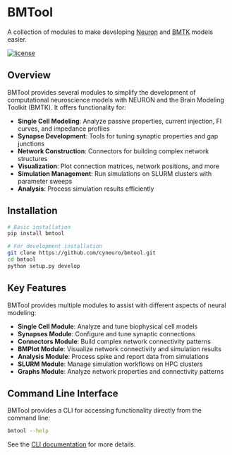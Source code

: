 # BMTool

A collection of modules to make developing [Neuron](https://www.neuron.yale.edu/neuron/) and [BMTK](https://alleninstitute.github.io/bmtk/) models easier.

[![license](https://img.shields.io/github/license/mashape/apistatus.svg?maxAge=2592000)](https://github.com/cyneuro/bmtool/blob/master/LICENSE) 

## Overview

BMTool provides several modules to simplify the development of computational neuroscience models with NEURON and the Brain Modeling Toolkit (BMTK). It offers functionality for:

- **Single Cell Modeling**: Analyze passive properties, current injection, FI curves, and impedance profiles
- **Synapse Development**: Tools for tuning synaptic properties and gap junctions
- **Network Construction**: Connectors for building complex network structures
- **Visualization**: Plot connection matrices, network positions, and more
- **Simulation Management**: Run simulations on SLURM clusters with parameter sweeps
- **Analysis**: Process simulation results efficiently

## Installation

```bash
# Basic installation
pip install bmtool

# For development installation
git clone https://github.com/cyneuro/bmtool.git
cd bmtool
python setup.py develop
```

## Key Features

BMTool provides multiple modules to assist with different aspects of neural modeling:

- **Single Cell Module**: Analyze and tune biophysical cell models
- **Synapses Module**: Configure and tune synaptic connections
- **Connectors Module**: Build complex network connectivity patterns
- **BMPlot Module**: Visualize network connectivity and simulation results
- **Analysis Module**: Process spike and report data from simulations
- **SLURM Module**: Manage simulation workflows on HPC clusters
- **Graphs Module**: Analyze network properties and connectivity patterns

## Command Line Interface

BMTool provides a CLI for accessing functionality directly from the command line:

```bash
bmtool --help
```

See the [CLI documentation](cli.md) for more details. 